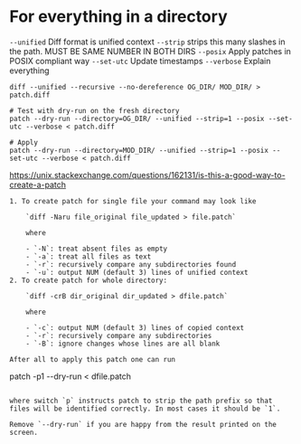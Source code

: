 # For everything in a directory
`--unified` Diff format is unified context
`--strip` strips this many slashes in the path. MUST BE SAME NUMBER IN BOTH DIRS
`--posix` Apply patches in POSIX compliant way
`--set-utc` Update timestamps
`--verbose` Explain everything
```
diff --unified --recursive --no-dereference OG_DIR/ MOD_DIR/ > patch.diff

# Test with dry-run on the fresh directory
patch --dry-run --directory=OG_DIR/ --unified --strip=1 --posix --set-utc --verbose < patch.diff

# Apply
patch --dry-run --directory=MOD_DIR/ --unified --strip=1 --posix --set-utc --verbose < patch.diff
```

https://unix.stackexchange.com/questions/162131/is-this-a-good-way-to-create-a-patch
```
1. To create patch for single file your command may look like
    
    `diff -Naru file_original file_updated > file.patch`
    
    where
    
    - `-N`: treat absent files as empty
    - `-a`: treat all files as text
    - `-r`: recursively compare any subdirectories found
    - `-u`: output NUM (default 3) lines of unified context
2. To create patch for whole directory:
    
    `diff -crB dir_original dir_updated > dfile.patch`
    
    where
    
    - `-c`: output NUM (default 3) lines of copied context
    - `-r`: recursively compare any subdirectories
    - `-B`: ignore changes whose lines are all blank

After all to apply this patch one can run

```
patch -p1 --dry-run < dfile.patch
```

where switch `p` instructs patch to strip the path prefix so that files will be identified correctly. In most cases it should be `1`.

Remove `--dry-run` if you are happy from the result printed on the screen.
```
